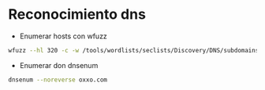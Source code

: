 # Reconocimiento dns



- Enumerar hosts con wfuzz
```bash
wfuzz --hl 320 -c -w /tools/wordlists/seclists/Discovery/DNS/subdomains-top1million-5000.txt -H "HOST:FUZZ.mafialive.thm" http://mafialive.thm/
```


- Enumerar don dnsenum
```bash
dnsenum --noreverse oxxo.com
```

